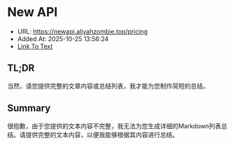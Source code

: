 # New API
- URL: https://newapi.aliyahzombie.top/pricing
- Added At: 2025-10-25 13:56:24
- [Link To Text](2025-10-25-new-api_raw.md)

## TL;DR
当然，请您提供完整的文章内容或总结列表，我才能为您制作简短的总结。

## Summary
很抱歉，由于您提供的文本内容不完整，我无法为您生成详细的Markdown列表总结。请提供完整的文本内容，以便我能够根据其内容进行总结。
